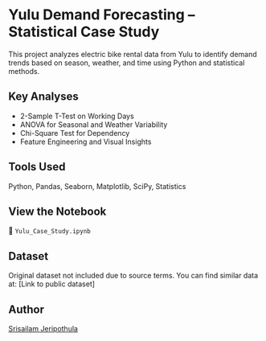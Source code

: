 
# Yulu Demand Forecasting – Statistical Case Study

This project analyzes electric bike rental data from Yulu to identify demand trends based on season, weather, and time using Python and statistical methods.

## Key Analyses
- 2-Sample T-Test on Working Days
- ANOVA for Seasonal and Weather Variability
- Chi-Square Test for Dependency
- Feature Engineering and Visual Insights

## Tools Used
Python, Pandas, Seaborn, Matplotlib, SciPy, Statistics

## View the Notebook
📘 `Yulu_Case_Study.ipynb`

## Dataset
Original dataset not included due to source terms. You can find similar data at: [Link to public dataset]

## Author
[Srisailam Jeripothula](https://www.linkedin.com/in/srisailamjeripothula)
